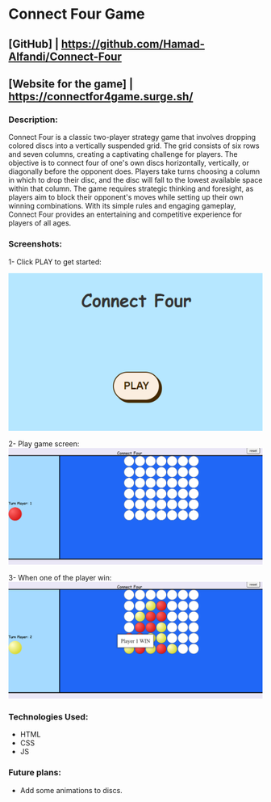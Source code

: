 # Connect Four Game
## [GitHub] | https://github.com/Hamad-Alfandi/Connect-Four 
## [Website for the game] | https://connectfor4game.surge.sh/
### Description:
Connect Four is a classic two-player strategy game that involves dropping colored discs into a vertically suspended grid. The grid consists of six rows and seven columns, creating a captivating challenge for players. The objective is to connect four of one's own discs horizontally, vertically, or diagonally before the opponent does. Players take turns choosing a column in which to drop their disc, and the disc will fall to the lowest available space within that column. The game requires strategic thinking and foresight, as players aim to block their opponent's moves while setting up their own winning combinations. With its simple rules and engaging gameplay, Connect Four provides an entertaining and competitive experience for players of all ages.

### Screenshots:

1- Click PLAY to get started:

![getStart](imgs/img_1.png)

2- Play game screen:
![playGame](imgs/img_2.png)

3- When one of the player win:
![winScreen](imgs/img_3.png)


### Technologies Used:
* HTML
* CSS
* JS

### Future plans:
* Add some animations to discs.




